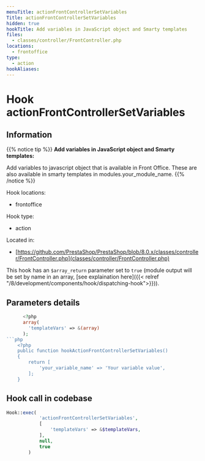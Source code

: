 ```yaml
---
menuTitle: actionFrontControllerSetVariables
Title: actionFrontControllerSetVariables
hidden: true
hookTitle: Add variables in JavaScript object and Smarty templates
files:
  - classes/controller/FrontController.php
locations:
  - frontoffice
type:
  - action
hookAliases:
---
```


# Hook actionFrontControllerSetVariables

## Information

{{% notice tip %}}
**Add variables in JavaScript object and Smarty templates:** 

Add variables to javascript object that is available in Front Office. These are also available in smarty templates in modules.your_module_name.
{{% /notice %}}

Hook locations: 
  - frontoffice

Hook type: 
  - action

Located in: 
  - [https://github.com/PrestaShop/PrestaShop/blob/8.0.x/classes/controller/FrontController.php](classes/controller/FrontController.php)

This hook has an `$array_return` parameter set to `true` (module output will be set by name in an array, [see explaination here]({{< relref "/8/development/components/hook/dispatching-hook">}})).

## Parameters details

```php
      <?php
      array(
        'templateVars' => &(array)
      );
```php
    <?php
    public function hookActionFrontControllerSetVariables()
    {
        return [
            'your_variable_name' => 'Your variable value',
        ];
    }
```

## Hook call in codebase

```php
Hook::exec(
            'actionFrontControllerSetVariables',
            [
                'templateVars' => &$templateVars,
            ],
            null,
            true
        )
```